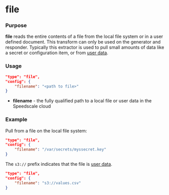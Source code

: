 # file

### Purpose

**file** reads the entire contents of a file from the local file system or in a user defined document. This transform can only be used on the generator and responder. Typically this extractor is used to pull small amounts of data like a secret or configuration item, or from [user data](../../glossary.md#user-data).

### Usage

```json
"type": "file",
"config": {
    "filename": "<path to file>"
}
```

- **filename** - the fully qualified path to a local file or user data in the Speedscale cloud

### Example

Pull from a file on the local file system:

```json
"type": "file",
"config": {
    "filename": "/var/secrets/myssecret.key"
}
```

The `s3://` prefix indicates that the file is [user data](../../glossary.md#user-data).

```json
"type": "file",
"config": {
    "filename": "s3://values.csv"
}
```
